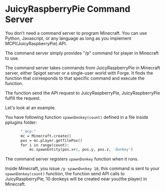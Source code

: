 # JuicyRaspberryPie Command Server

You don't need a command server to program Minecraft.  You can use Python, Javascript, or any language as long as you implement MCPI(JuicyRaspberryPie) API.

The command server simply provides "/p" command for player in Minecraft to use.

The command server takes commands from JuicyRaspberryPie in Minecraft server, either Spigot server or a single-user world with Forge.  It finds the function that corresponds to that specific command and execute the function.

The function send the API request to JuicyRaspberryPie, JuicyRaspberryPie fulfill the request.

Let's look at an example.

You have following function `spawnDonkey(count)` defined in a file inside pplugins folder:

```def spawnDonkey(count):
       "_mcp:"
       mc = Minecraft.create()
       pos = mc.player.getTilePos()
       for i in range(count):
           mc.spawnEntity(pos.x+2, pos.y, pos.z, 'donkey')
```

The command server registers `spawnDonkey` function when it runs.

Inside Minecraft, you issue `/p spawnDonkey 10`, this command is sent to your `spawnDonkey(count)` function, the function send API calls to JuicyRaspberryPie, 10 donkeys will be created near you(the player) in Minecraft. 
